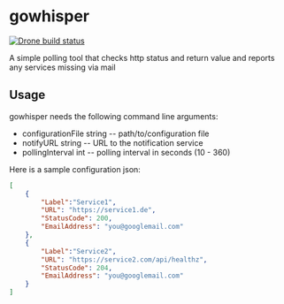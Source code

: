 gowhisper
=========

[![Drone build status](http://ci.co0p.org/api/badges/co0p/gowhisper/status.svg)](http://ci.co0p.org/co0p/gowhisper)


A simple polling tool that checks http status and return value and reports any services missing via mail

Usage
-----

gowhisper needs the following command line arguments:

 * configurationFile string -- path/to/configuration file
 * notifyURL string -- URL to the notification service
 * pollingInterval int -- polling interval in seconds (10 - 360)
  
Here is a sample configuration json:
```json
[
    {
        "Label":"Service1",
        "URL": "https://service1.de",
        "StatusCode": 200,
        "EmailAddress": "you@googlemail.com"
    },
    {
        "Label":"Service2",
        "URL": "https://service2.com/api/healthz",
        "StatusCode": 204,
        "EmailAddress": "you@googlemail.com"
    }
]
```
